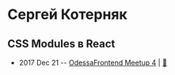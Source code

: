 # Сергей Котерняк

## CSS Modules в React
- 2017 Dec 21 -- [OdessaFrontend Meetup 4](https://youtu.be/Gk0FOGJiO40)  | [:notebook:](https://www.slideshare.net/odessafrontend/css-modules-react-odessafrontend-meetup-4)  
